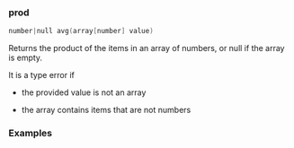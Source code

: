 ### prod

```c++
number|null avg(array[number] value)
```

Returns the product of the items in an array of numbers, or null if the array is empty.

It is a type error if

- the provided value is not an array

- the array contains items that are not numbers

### Examples


